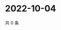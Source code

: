 # 2022-10-04

共 0 条

<!-- BEGIN WEIBO -->
<!-- 最后更新时间 Tue Oct 04 2022 00:32:38 GMT+0800 (China Standard Time) -->

<!-- END WEIBO -->
